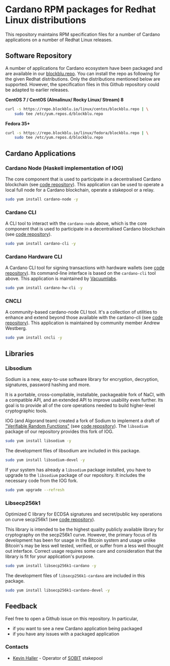 # Cardano RPM packages for Redhat Linux distributions

This repository maintains RPM specification files for a number of Cardano
applications on a number of Redhat Linux releases.

## Software Repository

A number of applications for Cardano ecosystem have been packaged and are
available in our [blockblu.repo](https://repo.blockblu.io). You can install the
repo as following for the given Redhat distributions. Only the distributions
mentioned below are supported. However, the specification files in this Github
repository could be adapted to earlier releases.

**CentOS 7 / CentOS (Almalinux/ Rocky Linux/ Stream) 8**

```bash
curl -s https://repo.blockblu.io/linux/centos/blockblu.repo | \
    sudo tee /etc/yum.repos.d/blockblu.repo
```

**Fedora 35+**

```bash
curl -s https://repo.blockblu.io/linux/fedora/blockblu.repo | \
    sudo tee /etc/yum.repos.d/blockblu.repo
```

## Cardano Applications

### Cardano Node (Haskell implementation of IOG)
The core component that is used to participate in a decentralised Cardano
blockchain (see [code repository](https://github.com/input-output-hk/cardano-node)).
This application can be used to operate a local full node for a Cardano
blockchain, operate a stakepool or a relay.

```bash
sudo yum install cardano-node -y
```

### Cardano CLI
A CLI tool to interact with the `cardano-node` above, which is the core
component that is used to participate in a decentralised Cardano blockchain
(see [code repository](https://github.com/input-output-hk/cardano-node)).

```bash
sudo yum install cardano-cli -y
```

### Cardano Hardware CLI
A Cardano CLI tool for signing transactions with hardware wallets (see
[code repository](https://github.com/vacuumlabs/cardano-hw-cli)). Its
command-line interface is based on the `cardano-cli` tool above. This
application is maintained by [Vacuumlabs](https://vacuumlabs.com).

```bash
sudo yum install cardano-hw-cli -y
```

### CNCLI
A community-based cardano-node CLI tool. It's a collection of utilities to
enhance and extend beyond those available with the cardano-cli (see
[code repository](https://github.com/cardano-community/cncli)). This application
is maintained by community member Andrew Westberg.

```bash
sudo yum install cncli -y
```

## Libraries

### Libsodium
Sodium is a new, easy-to-use software library for encryption, decryption,
signatures, password hashing and more.

It is a portable, cross-compilable, installable, packageable fork of NaCl, with
a compatible API, and an extended API to improve usability even further. Its
goal is to provide all of the core operations needed to build higher-level
cryptographic tools.

IOG (and Algorand team) created a fork of Sodium to implement a draft of
["Verifiable Random Functions"](https://datatracker.ietf.org/doc/html/draft-irtf-cfrg-vrf-03)
(see [code repository](https://github.com/input-output-hk/libsodium)). The
`libsodium` package of our repository provides this fork of IOG.

```bash
sudo yum install libsodium -y
```

The development files of libsodium are included in this package.

```bash
sudo yum install libsodium-devel -y
```

If your system has already a `libsodium` package installed, you have to upgrade
to the `libsodium` package of our repository. It includes the necessary code
from the IOG fork.

```bash
sudo yum upgrade --refresh
```

### Libsecp256k1
Optimized C library for ECDSA signatures and secret/public key operations on
curve secp256k1 (see [code repository](https://github.com/bitcoin-core/secp256k1)).

This library is intended to be the highest quality publicly available library
for cryptography on the secp256k1 curve. However, the primary focus of its
development has been for usage in the Bitcoin system and usage unlike Bitcoin's
may be less well tested, verified, or suffer from a less well thought out
interface. Correct usage requires some care and consideration that the library
is fit for your application's purpose.

```bash
sudo yum install libsecp256k1-cardano -y
```

The development files of `libsecp256k1-cardano` are included in this package.

```bash
sudo yum install libsecp256k1-cardano-devel -y
```

## Feedback

Feel free to open a Github issue on this repository. In particular,

* if you want to see a new Cardano application being packaged
* if you have any issues with a packaged application

### Contacts

* [Kevin Haller](mailto:kevin.haller@blockblu.io) - Operator of [SOBIT](https://staking.outofbits.com) stakepool